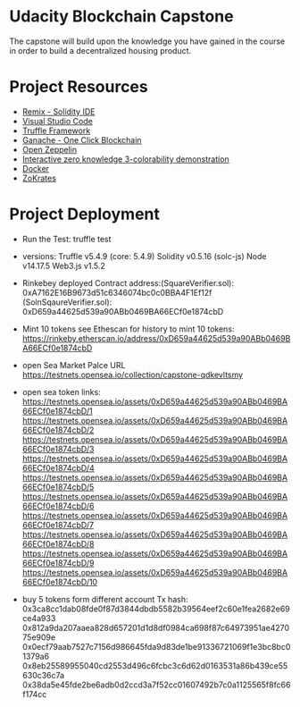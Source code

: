 # Udacity Blockchain Capstone

The capstone will build upon the knowledge you have gained in the course in order to build a decentralized housing product. 

# Project Resources

* [Remix - Solidity IDE](https://remix.ethereum.org/)
* [Visual Studio Code](https://code.visualstudio.com/)
* [Truffle Framework](https://truffleframework.com/)
* [Ganache - One Click Blockchain](https://truffleframework.com/ganache)
* [Open Zeppelin ](https://openzeppelin.org/)
* [Interactive zero knowledge 3-colorability demonstration](http://web.mit.edu/~ezyang/Public/graph/svg.html)
* [Docker](https://docs.docker.com/install/)
* [ZoKrates](https://github.com/Zokrates/ZoKrates)

# Project Deployment

* Run the Test:
                truffle test


* versions: Truffle v5.4.9 (core: 5.4.9)
            Solidity v0.5.16 (solc-js)
            Node v14.17.5
            Web3.js v1.5.2


* Rinkebey deployed Contract address:(SquareVerifier.sol):     0xA7162E16B9673d51c6346074bc0c0BBA4F1Ef12f
                                     (SolnSqaureVerifier.sol): 0xD659a44625d539a90ABb0469BA66ECf0e1874cbD

* Mint 10 tokens  see Ethescan for history to mint 10 tokens: https://rinkeby.etherscan.io/address/0xD659a44625d539a90ABb0469BA66ECf0e1874cbD
                                   
* open Sea Market Palce URL https://testnets.opensea.io/collection/capstone-qdkevltsmy

* open sea token links:
                            https://testnets.opensea.io/assets/0xD659a44625d539a90ABb0469BA66ECf0e1874cbD/1
                            https://testnets.opensea.io/assets/0xD659a44625d539a90ABb0469BA66ECf0e1874cbD/2
                            https://testnets.opensea.io/assets/0xD659a44625d539a90ABb0469BA66ECf0e1874cbD/3
                            https://testnets.opensea.io/assets/0xD659a44625d539a90ABb0469BA66ECf0e1874cbD/4
                            https://testnets.opensea.io/assets/0xD659a44625d539a90ABb0469BA66ECf0e1874cbD/5
                            https://testnets.opensea.io/assets/0xD659a44625d539a90ABb0469BA66ECf0e1874cbD/6
                            https://testnets.opensea.io/assets/0xD659a44625d539a90ABb0469BA66ECf0e1874cbD/7
                            https://testnets.opensea.io/assets/0xD659a44625d539a90ABb0469BA66ECf0e1874cbD/8
                            https://testnets.opensea.io/assets/0xD659a44625d539a90ABb0469BA66ECf0e1874cbD/9
                            https://testnets.opensea.io/assets/0xD659a44625d539a90ABb0469BA66ECf0e1874cbD/10

* buy 5 tokens form different account Tx hash:
                                        0x3ca8cc1dab08fde0f87d3844dbdb5582b39564eef2c60e1fea2682e69ce4a933
                                        0x812a9da207aaea828d657201d1d8df0984ca698f87c64973951ae427075e909e
                                        0x0ecf79aab7527c7156d986645fda9d83de1be91336721069f1e3bc8bc01379a6 
                                        0x8eb25589955040cd2553d496c6fcbc3c6d62d0163531a86b439ce55630c36c7a 
                                        0x38da5e45fde2be6adb0d2ccd3a7f52cc01607492b7c0a1125565f8fc66f174cc 
